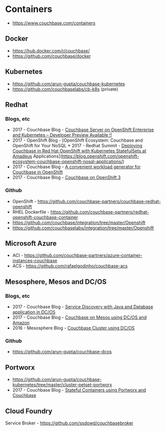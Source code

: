 # Containers
* https://www.couchbase.com/containers

## Docker
* https://hub.docker.com/r/couchbase/
* https://github.com/couchbase/docker

## Kubernetes
* https://github.com/arun-gupta/couchbase-kubernetes
* https://github.com/couchbaselabs/cb-k8s (private)

## Redhat

### Blogs, etc
* 2017 - Couchbase Blog - [Couchbase Server on OpenShift Enterprise and Kubernetes – Developer Preview Available !!](https://blog.couchbase.com/couchbase-openshift-enterprise-kubernetes-developer-preview-available/)
* 2017 - OpenShift Blog - [OpenShift Ecosystem: Couchbase and OpenShift for Your NoSQL * 2017 - Redhat Summit - [Deploying Couchbase in Red Hat OpenShift with Kubernetes StatefulSets at Amadeus](https://www.redhat.com/en/about/videos/deploying-couchbase-red-hat-openshift-kubernetes)
Applications](https://blog.openshift.com/openshift-ecosystem-couchbase-openshift-nosql-applications/)
* 2017 - Couchbase Blog - [A convenient workload generator for Couchbase in OpenShift](https://blog.couchbase.com/a-convenient-workload-generator-for-couchbase-in-openshift/)
* 2017 - Couchbase Blog - [Couchbase on OpenShift 3](https://blog.couchbase.com/couchbase-on-openshift-3/)

### Github
* OpenShift - https://github.com/couchbase-partners/couchbase-redhat-openshift
* RHEL Dockerfile - https://github.com/couchbase-partners/redhat-openshift-couchbase-container
* https://github.com/couchbase/integration/tree/master/Openshift
* https://github.com/couchbaselabs/integration/tree/master/Openshift

## Microsoft Azure
* ACI - https://github.com/couchbase-partners/azure-container-instances-couchbase
* ACS - https://github.com/rafaelgodinho/couchbase-acs

## Mesosphere, Mesos and DC/OS

### Blogs, etc
* 2017 - Couchbase Blog - [Service Discovery with Java and Database application in DC/OS](https://blog.couchbase.com/service-discovery-java-database-dcos/)
* 2017 - Couchbase Blog - [Couchbase on Mesos using DC/OS and Amazon](https://blog.couchbase.com/couchbase-mesos-dcos-amazon/)
* 2016 - Mesosphere Blog - [Couchbase Cluster using DC/OS](https://mesosphere.com/blog/couchbase-cluster-using-dcos/)

### Github
* https://github.com/arun-gupta/couchbase-dcos

## Portworx

* https://github.com/arun-gupta/couchbase-kubernetes/tree/master/cluster-petset-portworx
* 2017 - Couchbase Blog - [Stateful Containers using Portworx and Couchbase](https://blog.couchbase.com/stateful-docker-containers-portworx-couchbase/)

## Cloud Foundry
Service Broker - https://github.com/ssdowd/couchbasebroker
